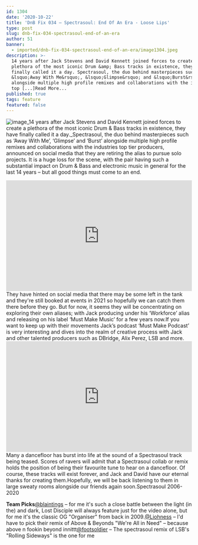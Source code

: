 ```yaml
---
id: 1304
date: '2020-10-22'
title: 'DnB Fix 034 – Spectrasoul: End Of An Era - Loose Lips'
type: post
slug: dnb-fix-034-spectrasoul-end-of-an-era
author: 51
banner:
  - imported/dnb-fix-034-spectrasoul-end-of-an-era/image1304.jpeg
description: >-
  14 years after Jack Stevens and David Kennett joined forces to create a
  plethora of the most iconic Drum &amp; Bass tracks in existence, they have
  finally called it a day. Spectrasoul, the duo behind masterpieces such as
  &lsquo;Away With Me&rsquo;, &lsquo;Glimpse&rsquo; and &lsquo;Burst&rsquo;
  alongside multiple high profile remixes and collaborations with the industries
  top [...]Read More...
published: true
tags: feature
featured: false
---
```

![image](../imported/dnb-fix-034-spectrasoul-end-of-an-era/image1304.jpeg)_14 years after Jack Stevens and David Kennett joined forces to create a plethora of the most iconic Drum & Bass tracks in existence, they have finally called it a day._Spectrasoul, the duo behind masterpieces such as ‘Away With Me’, ‘Glimpse’ and ‘Burst’ alongside multiple high profile remixes and collaborations with the industries top tier producers, announced on social media that they are retiring the alias to pursue solo projects. It is a huge loss for the scene, with the pair having such a substantial impact on Drum & Bass and electronic music in general for the last 14 years – but all good things must come to an end.

<iframe width='100%' height='300' scrolling='no' frameborder='no' allow='autoplay' src='https://www.youtube.com/embed/pzFgQ7iIfXQ'></iframe>They have hinted on social media that there may be some left in the tank and they're still booked at events in 2021 so hopefully we can catch them there before they go. But for now, it seems they will be concentrating on exploring their own aliases; with Jack producing under his ‘Workforce’ alias and releasing on his label ‘Must Make Music’ for a few years now.If you want to keep up with their movements Jack’s podcast ‘Must Make Podcast’ is very interesting and dives into the realm of creative process with Jack and other talented producers such as DBridge, Alix Perez, LSB and more.

<iframe width='100%' height='300' scrolling='no' frameborder='no' allow='autoplay' src='https://www.youtube.com/embed/uxIUvvbzE0E'></iframe>Many a dancefloor has burst into life at the sound of a Spectrasoul track being teased. Scores of ravers will admit that a Spectrasoul collab or remix holds the position of being their favourite tune to hear on a dancefloor. Of course, these tracks will exist forever, and Jack and David have our eternal thanks for creating them.Hopefully, we will be back listening to them in large sweaty rooms alongside our friends again soon.Spectrasoul 2006-2020

**Team Picks**[@blaintings](http://instagram.com/blaintings) – for me it's such a close battle between the light (in the) and dark, Lost Disciple will always feature just for the video alone, but for me it's the classic OG "Organiser" from back in 2009.[@Liohness](http://instagram.com/liohness_) – I'd have to pick their remix of Above & Beyonds "We're All in Need" – because above n fookin beyond innittt[@footsoldier](http://instagram.com/footsoldierdj) – The spectrasoul remix of LSB's "Rolling Sideways" is the one for me